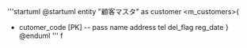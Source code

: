 '''startuml
@startuml
entity "顧客マスタ" as customer <m_customers>{
+ cutomer_code [PK]
 --
 pass
 name
 address
 tel
 del_flag
 reg_date
}
@enduml
'''
f
